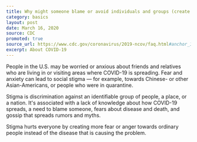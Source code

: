 ```yaml
---
title: Why might someone blame or avoid individuals and groups (create stigma) because of COVID-19?
category: basics
layout: post
date: March 16, 2020
source: CDC
promoted: true
source_url: https://www.cdc.gov/coronavirus/2019-ncov/faq.html#anchor_1584386215012
excerpt: About COVID-19
---
```


People in the U.S. may be worried or anxious about friends and relatives who are living in or visiting areas where COVID-19
is spreading. Fear and anxiety can lead to social stigma &mdash; for example, towards Chinese- or other Asian-Americans, or people who were in quarantine.

Stigma is discrimination against an identifiable group of people, a place, or a nation. It's associated with a lack of
knowledge about how COVID-19 spreads, a need to blame someone, fears about disease and death, and gossip that spreads rumors
and myths.

Stigma hurts everyone by creating more fear or anger towards ordinary people instead of the disease that is causing the problem.
